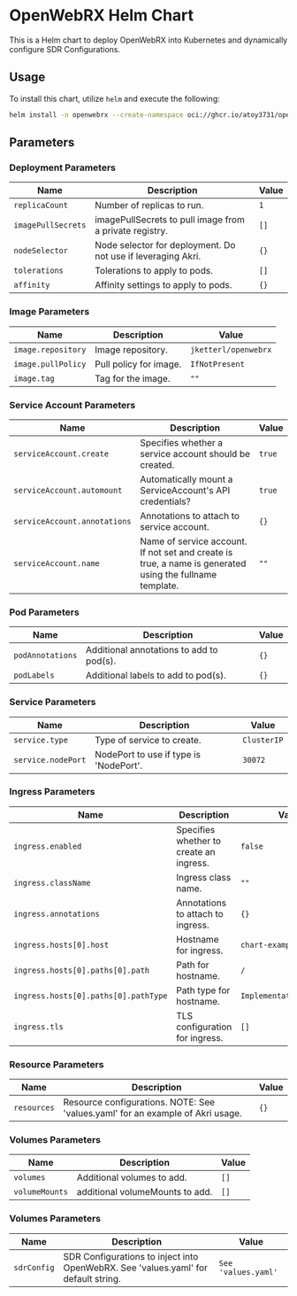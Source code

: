 # OpenWebRX Helm Chart

This is a Helm chart to deploy OpenWebRX into Kubernetes and dynamically configure SDR Configurations.

## Usage

To install this chart, utilize `helm` and execute the following:

```bash
helm install -n openwebrx --create-namespace oci://ghcr.io/atoy3731/openwebrx:0.1.0
```

## Parameters

### Deployment Parameters

| Name               | Description                                                  | Value |
| ------------------ | ------------------------------------------------------------ | ----- |
| `replicaCount`     | Number of replicas to run.                                   | `1`   |
| `imagePullSecrets` | imagePullSecrets to pull image from a private registry.      | `[]`  |
| `nodeSelector`     | Node selector for deployment. Do not use if leveraging Akri. | `{}`  |
| `tolerations`      | Tolerations to apply to pods.                                | `[]`  |
| `affinity`         | Affinity settings to apply to pods.                          | `{}`  |

### Image Parameters

| Name               | Description            | Value                |
| ------------------ | ---------------------- | -------------------- |
| `image.repository` | Image repository.      | `jketterl/openwebrx` |
| `image.pullPolicy` | Pull policy for image. | `IfNotPresent`       |
| `image.tag`        | Tag for the image.     | `""`                 |

### Service Account Parameters

| Name                         | Description                                                                                              | Value  |
| ---------------------------- | -------------------------------------------------------------------------------------------------------- | ------ |
| `serviceAccount.create`      | Specifies whether a service account should be created.                                                   | `true` |
| `serviceAccount.automount`   | Automatically mount a ServiceAccount's API credentials?                                                  | `true` |
| `serviceAccount.annotations` | Annotations to attach to service account.                                                                | `{}`   |
| `serviceAccount.name`        | Name of service account. If not set and create is true, a name is generated using the fullname template. | `""`   |

### Pod Parameters

| Name             | Description                              | Value |
| ---------------- | ---------------------------------------- | ----- |
| `podAnnotations` | Additional annotations to add to pod(s). | `{}`  |
| `podLabels`      | Additional labels to add to pod(s).      | `{}`  |

### Service Parameters

| Name               | Description                            | Value       |
| ------------------ | -------------------------------------- | ----------- |
| `service.type`     | Type of service to create.             | `ClusterIP` |
| `service.nodePort` | NodePort to use if type is 'NodePort'. | `30072`     |

### Ingress Parameters

| Name                                 | Description                             | Value                    |
| ------------------------------------ | --------------------------------------- | ------------------------ |
| `ingress.enabled`                    | Specifies whether to create an ingress. | `false`                  |
| `ingress.className`                  | Ingress class name.                     | `""`                     |
| `ingress.annotations`                | Annotations to attach to ingress.       | `{}`                     |
| `ingress.hosts[0].host`              | Hostname for ingress.                   | `chart-example.local`    |
| `ingress.hosts[0].paths[0].path`     | Path for hostname.                      | `/`                      |
| `ingress.hosts[0].paths[0].pathType` | Path type for hostname.                 | `ImplementationSpecific` |
| `ingress.tls`                        | TLS configuration for ingress.          | `[]`                     |

### Resource Parameters

| Name        | Description                                                                    | Value |
| ----------- | ------------------------------------------------------------------------------ | ----- |
| `resources` | Resource configurations. NOTE: See 'values.yaml' for an example of Akri usage. | `{}`  |

### Volumes Parameters

| Name           | Description                     | Value |
| -------------- | ------------------------------- | ----- |
| `volumes`      | Additional volumes to add.      | `[]`  |
| `volumeMounts` | additional volumeMounts to add. | `[]`  |

### Volumes Parameters

| Name        | Description                                                                        | Value               |
| ----------- | ---------------------------------------------------------------------------------- | ------------------- |
| `sdrConfig` | SDR Configurations to inject into OpenWebRX. See 'values.yaml' for default string. | `See 'values.yaml'` |
